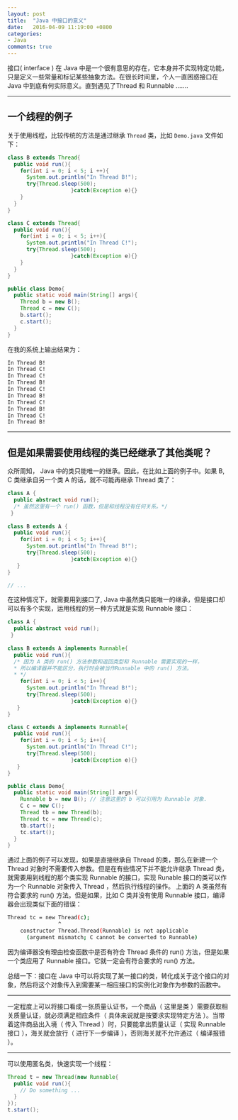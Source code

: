 ```yaml
---
layout: post
title:  "Java 中接口的意义"
date:   2016-04-09 11:19:00 +0800
categories:
- Java
comments: true
---
```

接口( interface ) 在 Java 中是一个很有意思的存在，它本身并不实现特定功能，只是定义一些常量和标记某些抽象方法。在很长时间里，个人一直困惑接口在 Java 中到底有何实际意义。直到遇见了Thread 和 Runnable .......

---
## 一个线程的例子
关于使用线程，比较传统的方法是通过继承 `Thread` 类，比如 `Demo.java` 文件如下：
```java
class B extends Thread{
  public void run(){
    for(int i = 0; i < 5; i ++){
      System.out.println("In Thread B!");
      try{Thread.sleep(500);
                    }catch(Exception e){}
    }
  }
}

class C extends Thread{
  public void run(){
    for(int i = 0; i < 5; i++){
      System.out.println("In Thread C!");
      try{Thread.sleep(500);
                    }catch(Exception e){}
    }
  }
}

public class Demo{
  public static void main(String[] args){
    Thread b = new B();
    Thread c = new C();
    b.start();
    c.start();
  }
}
```
在我的系统上输出结果为：
```bash
In Thread B!
In Thread C!
In Thread C!
In Thread B!
In Thread C!
In Thread B!
In Thread C!
In Thread B!
In Thread C!
In Thread B!
```

---
## 但是如果需要使用线程的类已经继承了其他类呢？
 众所周知， Java 中的类只能唯一的继承。因此，在比如上面的例子中。如果 B, C 类继承自另一个类 A 的话，就不可能再继承 Thread 类了：
```java
class A {
  public abstract void run(); 
  /* 虽然这里有一个 run() 函数，但是和线程没有任何关系。*/
 }
 
class B extends A {
  public void run(){
    for(int i = 0; i < 5; i++){
      System.out.println("In Thread B!");
      try{Thread.sleep(500);
                    }catch(Exception e){}
   }
}

// ...
```
在这种情况下，就需要用到接口了, Java 中虽然类只能唯一的继承，但是接口却可以有多个实现，运用线程的另一种方式就是实现 Runnable 接口：
``` java
class A {
  public abstract void run();
 }
 
class B extends A implements Runnable{
  public void run(){
  /* 因为 A 类的 run() 方法参数和返回类型和 Runnable 需要实现的一样，
  * 所以编译器并不能区分，执行时会被当作Runnable 中的 run() 方法。
  * */
    for(int i = 0; i < 5; i++){
      System.out.println("In Thread B!");
      try{Thread.sleep(500);
                    }catch(Exception e){}
   }
}

class C extends A implements Runnable{
  public void run(){
    for(int i = 0; i < 5; i++){
      System.out.println("In Thread C!");
      try{Thread.sleep(500);
                    }catch(Exception e){}
   }
}

public class Demo{
  public static void main(String[] args){
    Runnable b = new B(); // 注意这里的 b 可以引用为 Runnable 对象.
    C c = new C();
    Thread tb = new Thread(b);
    Thread tc = new Thread(c);
    tb.start();
    tc.start();
  }
}
```
通过上面的例子可以发现，如果是直接继承自 Thread 的类，那么在新建一个 Thread 对象时不需要传入参数。但是在有些情况下并不能允许继承 Thread 类，就需要用到线程的那个类实现 Runnable 的接口，实现 Runable 接口的类可以作为一个 Runnable 对象传入 Thread ，然后执行线程的操作。
上面的 A 类虽然有符合要求的 run() 方法。但是如果，比如 C 类并没有使用 Runnable 接口，编译器会出现类似下面的错误：
```bash
Thread tc = new Thread(c);
                ^
    constructor Thread.Thread(Runnable) is not applicable
      (argument mismatch; C cannot be converted to Runnable)
```
因为编译器没有理由检查函数中是否有符合 Thread 条件的 run() 方法，但是如果一个类应用了 Runnable 接口。它就一定会有符合要求的 run() 方法。

总结一下：接口在 Java 中可以将实现了某一接口的类，转化成关于这个接口的对象，然后将这个对象传入到需要某一相应接口的实例化对象作为参数的函数中。

---
一定程度上可以将接口看成一张质量认证书，一个商品（ 这里是类 ）需要获取相关质量认证，就必须满足相应条件（ 具体来说就是按要求实现特定方法 ）。当带着这件商品出入境（ 传入 Thread ）时，只要能拿出质量认证（ 实现 Runnable 接口 ），海关就会放行（ 进行下一步编译 ），否则海关就不允许通过（ 编译报错 ）。

---
可以使用匿名类，快速实现一个线程：
```java
Thread t = new Thread(new Runnable{
  public void run(){
    // Do something ...
  }
});
t.start();
```